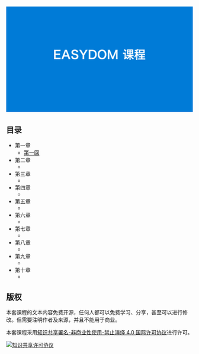 ![](cover.png)

## 目录

- 第一章 
	- [第一回 ]()
- 第二章 
	- []()
- 第三章 
	- []()
- 第四章 
	- []()
- 第五章 
	- []()
- 第六章 
	- []()
- 第七章 
	- []()
- 第八章 
	- []()
- 第九章 
	- []()
- 第十章 
	- []()

## 版权

本套课程的文本内容免费开源，任何人都可以免费学习、分享，甚至可以进行修改。但需要注明作者及来源，并且不能用于商业。

本套课程采用<a rel="license" href="http://creativecommons.org/licenses/by-nc-nd/4.0/">知识共享署名-非商业性使用-禁止演绎 4.0 国际许可协议</a>进行许可。

<a rel="license" href="http://creativecommons.org/licenses/by-nc-nd/4.0/"><img alt="知识共享许可协议" style="border-width:0" src="https://i.creativecommons.org/l/by-nc-nd/4.0/88x31.png" /></a><br />